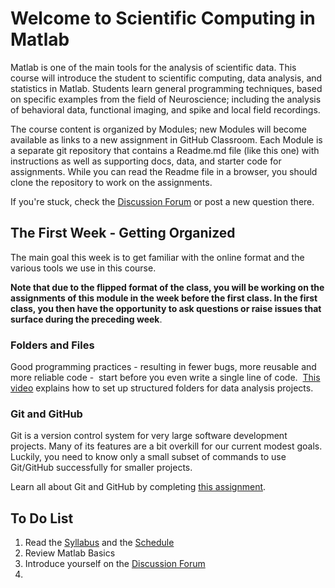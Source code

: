 # Welcome to Scientific Computing in Matlab

Matlab is one of the main tools for the analysis of scientific data. This course will introduce the student to scientific computing, data analysis, and statistics in Matlab. Students learn general programming techniques, based on specific examples from the field of Neuroscience; including the analysis of behavioral data, functional imaging, and spike and local field recordings.

The course content is organized by Modules; new Modules will become available as links to a new assignment in GitHub Classroom. Each Module is a separate git repository that contains a Readme.md file (like this one) with instructions as well as supporting docs, data, and starter code for assignments. While you can read the Readme file in a browser, you should clone the repository to work on the assignments.

If you're stuck, check the [Discussion Forum](https://github.com/orgs/Scientific-Computing-in-Matlab/teams/students-2023) or post a new question there.

## The First Week - Getting Organized

The main goal this week is to get familiar with the online format and the various tools we use in this course.

**Note that due to the flipped format of the class, you will be working on the assignments of this module in the week before the first class.
In the first class, you then have the opportunity to ask questions or raise issues that surface during the preceding week**.

### Folders and Files

Good programming practices - resulting in fewer bugs, more reusable and more reliable code -  start before you even write a single line of code.  
[This video](https://youtu.be/MGYSZHscos8) explains how to set up structured folders for data analysis projects.

### Git and GitHub

Git is a version control system for very large software development projects. Many of its features are a bit overkill for our current modest goals. Luckily, you need to know only a small subset of commands to use Git/GitHub successfully for smaller projects.

Learn all about Git and GitHub by completing [this assignment](https://classroom.github.com/a/tOy8ASUu).

## To Do List

1. Read the [Syllabus](./docs/syllabus.docx) and the [Schedule](./docs/schedule.docx)
2. Review Matlab Basics
3. Introduce yourself on the [Discussion Forum](https://github.com/orgs/Scientific-Computing-in-Matlab/teams/students-2023/discussions/1)
4.  
